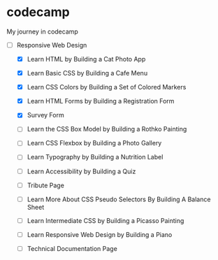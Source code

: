 # codecamp
My journey in codecamp

- [ ] Responsive Web Design

    - [x] Learn HTML by Building a Cat Photo App
    - [x] Learn Basic CSS by Building a Cafe Menu
    - [x] Learn CSS Colors by Building a Set of Colored Markers
    - [x] Learn HTML Forms by Building a Registration Form
    - [x] Survey Form

    - [ ] Learn the CSS Box Model by Building a Rothko Painting
    - [ ] Learn CSS Flexbox by Building a Photo Gallery
    - [ ] Learn Typography by Building a Nutrition Label
    - [ ] Learn Accessibility by Building a Quiz
    - [ ] Tribute Page

    - [ ] Learn More About CSS Pseudo Selectors By Building A Balance Sheet
    - [ ] Learn Intermediate CSS by Building a Picasso Painting
    - [ ] Learn Responsive Web Design by Building a Piano
    - [ ] Technical Documentation Page
